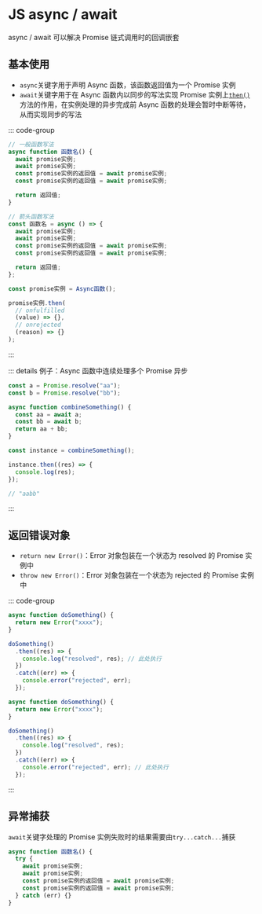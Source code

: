 # JS async / await

async / await 可以解决 Promise 链式调用时的回调嵌套

## 基本使用

- `async`关键字用于声明 Async 函数，该函数返回值为一个 Promise 实例
- `await`关键字用于在 Async 函数内以同步的写法实现 Promise 实例上[`then()`](./promise.md#then)方法的作用，在实例处理的异步完成前 Async 函数的处理会暂时中断等待，从而实现同步的写法

::: code-group

```js [定义]
// 一般函数写法
async function 函数名() {
  await promise实例;
  await promise实例;
  const promise实例的返回值 = await promise实例;
  const promise实例的返回值 = await promise实例;

  return 返回值;
}

// 箭头函数写法
const 函数名 = async () => {
  await promise实例;
  await promise实例;
  const promise实例的返回值 = await promise实例;
  const promise实例的返回值 = await promise实例;

  return 返回值;
};
```

```js [调用]
const promise实例 = Async函数();

promise实例.then(
  // onfulfilled
  (value) => {},
  // onrejected
  (reason) => {}
);
```

:::

::: details 例子：Async 函数中连续处理多个 Promise 异步

```js
const a = Promise.resolve("aa");
const b = Promise.resolve("bb");

async function combineSomething() {
  const aa = await a;
  const bb = await b;
  return aa + bb;
}

const instance = combineSomething();

instance.then((res) => {
  console.log(res);
});

// "aabb"
```

:::

## 返回错误对象

- `return new Error()`：Error 对象包装在一个状态为 resolved 的 Promise 实例中
- `throw new Error()`：Error 对象包装在一个状态为 rejected 的 Promise 实例中

::: code-group

```js [return Error 对象]
async function doSomething() {
  return new Error("xxxx");
}

doSomething()
  .then((res) => {
    console.log("resolved", res); // 此处执行
  })
  .catch((err) => {
    console.error("rejected", err);
  });
```

```js [throw Error 对象]
async function doSomething() {
  return new Error("xxxx");
}

doSomething()
  .then((res) => {
    console.log("resolved", res);
  })
  .catch((err) => {
    console.error("rejected", err); // 此处执行
  });
```

:::

## 异常捕获

`await`关键字处理的 Promise 实例失败时的结果需要由`try...catch...`捕获

```js
async function 函数名() {
  try {
    await promise实例;
    await promise实例;
    const promise实例的返回值 = await promise实例;
    const promise实例的返回值 = await promise实例;
  } catch (err) {}
}
```
